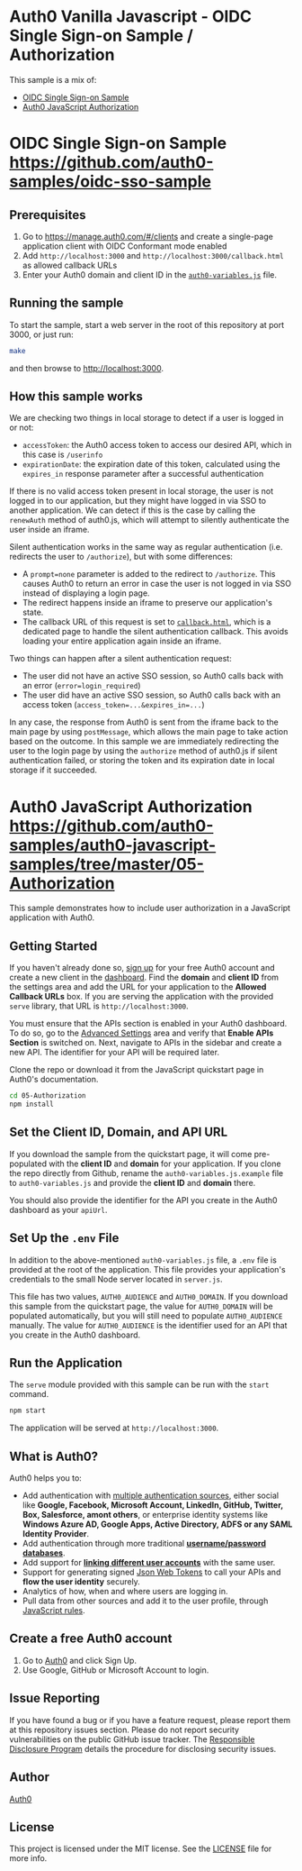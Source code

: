 # Auth0 Vanilla Javascript - OIDC Single Sign-on Sample / Authorization

This sample is a mix of:
- [OIDC Single Sign-on Sample](https://github.com/auth0-samples/oidc-sso-sample)
- [Auth0 JavaScript Authorization](https://github.com/auth0-samples/auth0-javascript-samples/tree/master/05-Authorization)


# OIDC Single Sign-on Sample https://github.com/auth0-samples/oidc-sso-sample

## Prerequisites

1. Go to https://manage.auth0.com/#/clients and create a single-page application client with OIDC Conformant mode enabled
2. Add `http://localhost:3000` and `http://localhost:3000/callback.html` as allowed callback URLs
3. Enter your Auth0 domain and client ID in the [`auth0-variables.js`](/app-spa/auth0-variables.js) file.

## Running the sample

To start the sample, start a web server in the root of this repository at port 3000, or just run:

```sh
make
```

and then browse to [http://localhost:3000](http://localhost:3000).

## How this sample works

We are checking two things in local storage to detect if a user is logged in or not:

* `accessToken`: the Auth0 access token to access our desired API, which in this case is `/userinfo`
* `expirationDate`: the expiration date of this token, calculated using the `expires_in` response parameter after a successful authentication

If there is no valid access token present in local storage, the user is not logged in to our application, but they might have logged in via SSO to another application.
We can detect if this is the case by calling the `renewAuth` method of auth0.js, which will attempt to silently authenticate the user inside an iframe.

Silent authentication works in the same way as regular authentication (i.e. redirects the user to `/authorize`), but with some differences:

* A `prompt=none` parameter is added to the redirect to `/authorize`.
This causes Auth0 to return an error in case the user is not logged in via SSO instead of displaying a login page.
* The redirect happens inside an iframe to preserve our application's state.
* The callback URL of this request is set to [`callback.html`](/app-spa/callback.html), which is a dedicated page to handle the silent authentication callback.
This avoids loading your entire application again inside an iframe.

Two things can happen after a silent authentication request:

* The user did not have an active SSO session, so Auth0 calls back with an error (`error=login_required`)
* The user did have an active SSO session, so Auth0 calls back with an access token (`access_token=...&expires_in=...`)

In any case, the response from Auth0 is sent from the iframe back to the main page by using `postMessage`, which allows the main page to take action based on the outcome.
In this sample we are immediately redirecting the user to the login page by using the `authorize` method of auth0.js if silent authentication failed, or storing the token and its expiration date in local storage if it succeeded.



# Auth0 JavaScript Authorization https://github.com/auth0-samples/auth0-javascript-samples/tree/master/05-Authorization

This sample demonstrates how to include user authorization in a JavaScript application with Auth0.

## Getting Started

If you haven't already done so, [sign up](https://auth0.com) for your free Auth0 account and create a new client in the [dashboard](https://manage.auth0.com). Find the **domain** and **client ID** from the settings area and add the URL for your application to the **Allowed Callback URLs** box. If you are serving the application with the provided `serve` library, that URL is `http://localhost:3000`.

You must ensure that the APIs section is enabled in your Auth0 dashboard. To do so, go to the [Advanced Settings](https://manage.auth0.com/#/account/advanced) area and verify that **Enable APIs Section** is switched on. Next, navigate to APIs in the sidebar and create a new API. The identifier for your API will be required later.

Clone the repo or download it from the JavaScript quickstart page in Auth0's documentation.

```bash
cd 05-Authorization
npm install
```

## Set the Client ID, Domain, and API URL

If you download the sample from the quickstart page, it will come pre-populated with the **client ID** and **domain** for your application. If you clone the repo directly from Github, rename the `auth0-variables.js.example` file to `auth0-variables.js` and provide the **client ID** and **domain** there.

You should also provide the identifier for the API you create in the Auth0 dashboard as your `apiUrl`.

## Set Up the `.env` File

In addition to the above-mentioned `auth0-variables.js` file, a `.env` file is provided at the root of the application. This file provides your application's credentials to the small Node server located in `server.js`.

This file has two values, `AUTH0_AUDIENCE` and `AUTH0_DOMAIN`. If you download this sample from the quickstart page, the value for `AUTH0_DOMAIN` will be populated automatically, but you will still need to populate `AUTH0_AUDIENCE` manually. The value for `AUTH0_AUDIENCE` is the identifier used for an API that you create in the Auth0 dashboard.

## Run the Application

The `serve` module provided with this sample can be run with the `start` command.

```bash
npm start
```

The application will be served at `http://localhost:3000`.

## What is Auth0?

Auth0 helps you to:

* Add authentication with [multiple authentication sources](https://docs.auth0.com/identityproviders), either social like **Google, Facebook, Microsoft Account, LinkedIn, GitHub, Twitter, Box, Salesforce, amont others**, or enterprise identity systems like **Windows Azure AD, Google Apps, Active Directory, ADFS or any SAML Identity Provider**.
* Add authentication through more traditional **[username/password databases](https://docs.auth0.com/mysql-connection-tutorial)**.
* Add support for **[linking different user accounts](https://docs.auth0.com/link-accounts)** with the same user.
* Support for generating signed [Json Web Tokens](https://docs.auth0.com/jwt) to call your APIs and **flow the user identity** securely.
* Analytics of how, when and where users are logging in.
* Pull data from other sources and add it to the user profile, through [JavaScript rules](https://docs.auth0.com/rules).

## Create a free Auth0 account

1. Go to [Auth0](https://auth0.com/signup) and click Sign Up.
2. Use Google, GitHub or Microsoft Account to login.

## Issue Reporting

If you have found a bug or if you have a feature request, please report them at this repository issues section. Please do not report security vulnerabilities on the public GitHub issue tracker. The [Responsible Disclosure Program](https://auth0.com/whitehat) details the procedure for disclosing security issues.

## Author

[Auth0](auth0.com)

## License

This project is licensed under the MIT license. See the [LICENSE](LICENSE.txt) file for more info.



